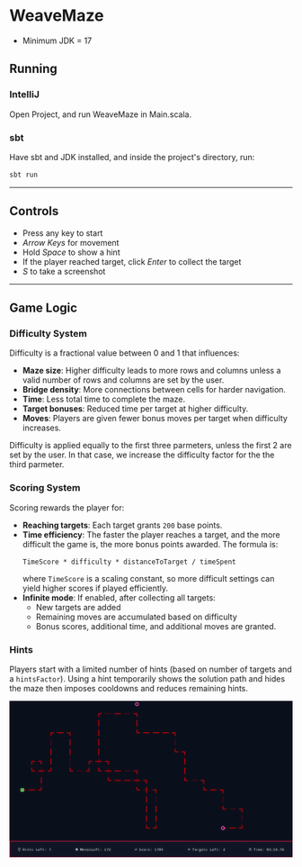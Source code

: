 # WeaveMaze

- Minimum JDK = 17

## Running

### IntelliJ

Open Project, and run WeaveMaze in Main.scala.

### sbt
Have sbt and JDK installed, and inside the project's directory, run:

```bash
sbt run
```

---
## Controls
- Press any key to start
- *Arrow Keys* for movement
- Hold *Space* to show a hint
- If the player reached target, click *Enter* to collect the target
- *S* to take a screenshot

---
## Game Logic

### Difficulty System
Difficulty is a fractional value between 0 and 1 that influences:
- **Maze size**: Higher difficulty leads to more rows and columns unless a valid number of rows and columns are set by the user.
- **Bridge density**: More connections between cells for harder navigation.
- **Time**: Less total time to complete the maze.
- **Target bonuses**: Reduced time per target at higher difficulty.
- **Moves**: Players are given fewer bonus moves per target when difficulty increases.

Difficulty is applied equally to the first three parmeters, unless the first 2 are set by the user. In that case, we increase the difficulty factor for the the third parmeter.

### Scoring System
Scoring rewards the player for:
- **Reaching targets**: Each target grants `200` base points.
- **Time efficiency**: The faster the player reaches a target, and the more difficult the game is, the more bonus points awarded. The formula is:
  ```
  TimeScore * difficulty * distanceToTarget / timeSpent
  ```
  where `TimeScore` is a scaling constant, so more difficult settings can yield higher scores if played efficiently.
- **Infinite mode**: If enabled, after collecting all targets:
  - New targets are added
  - Remaining moves are accumulated based on difficulty
  - Bonus scores, additional time, and additional moves are granted.

### Hints
Players start with a limited number of hints (based on number of targets and a `hintsFactor`). Using a hint temporarily shows the solution path and hides the maze then imposes cooldowns and reduces remaining hints.

![](data/images/2.png)

